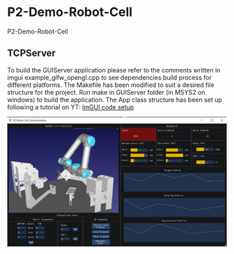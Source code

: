 # P2-Demo-Robot-Cell
P2-Demo-Robot-Cell

## TCPServer
To build the GUIServer application please refer to the comments written in imgui example_glfw_opengl.cpp to see dependencies build process for different platforms. The Makefile has been modified to suit a desired file structure for the project. Run make in GUIServer folder (in MSYS2 on windows) to build the application. The App class structure has been set up following a tutorial on YT:
[ImGUI code setup](https://www.youtube.com/watch?v=OYQp0GuoByM&t=1240s) 

![Screenshot of the GUI used for the robot cell demonstration.](Code/TCPServer/GUI_Server/GUI_example.png)


